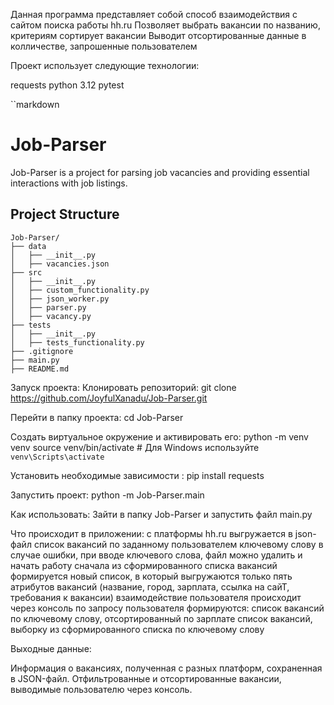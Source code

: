 Данная программа представляет собой способ взаимодействия с сайтом поиска работы hh.ru Позволяет выбрать вакансии по названию, критериям сортирует вакансии Выводит отсортированные данные в колличестве, запрошенные пользователем

Проект использует следующие технологии:

requests
python 3.12
pytest


``markdown
# Job-Parser

Job-Parser is a project for parsing job vacancies and providing essential interactions with job listings.

## Project Structure

```
Job-Parser/
├── data
│   ├── __init__.py
│   ├── vacancies.json
├── src
│   ├── __init__.py
│   ├── custom_functionality.py
│   ├── json_worker.py
│   ├── parser.py
│   ├── vacancy.py
├── tests
│   ├── __init__.py
│   ├── tests_functionality.py
├── .gitignore
├── main.py
├── README.md
```


Запуск проекта:
Клонировать репозиторий:
git clone https://github.com/JoyfulXanadu/Job-Parser.git

Перейти в папку проекта:
cd Job-Parser

Создать виртуальное окружение и активировать его:
python -m venv venv
source venv/bin/activate   # Для Windows используйте `venv\Scripts\activate`

Установить необходимые зависимости :
pip install requests

Запустить проект:
python -m Job-Parser.main

Как использовать:
Зайти в папку Job-Parser и запустить файл main.py

Что происходит в приложении:
с платформы hh.ru выгружается в json-файл список вакансий по заданному пользователем ключевому слову
в случае ошибки, при вводе ключевого слова, файл можно удалить и начать работу сначала
из сформированного списка вакансий формируется новый список, в который выгружаются только пять атрибутов вакансий (название, город, зарплата, ссылка на сайТ, требования к вакансии)
взаимодействие пользователя происходит через консоль
по запросу пользователя формируются: список вакансий по ключевому слову, отсортированный по зарплате список вакансий, выборку из сформированного списка по ключевому слову

Выходные данные:

Информация о вакансиях, полученная с разных платформ, сохраненная в JSON-файл.
Отфильтрованные и отсортированные вакансии, выводимые пользователю через консоль.
